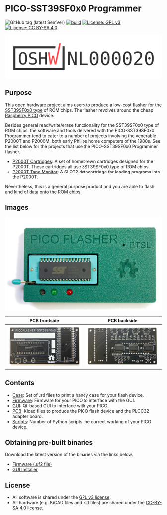 # PICO-SST39SF0x0 Programmer

![GitHub tag (latest SemVer)](https://img.shields.io/github/v/tag/ifilot/pico-sst39sf0x0-programmer?label=version)
[![build](https://github.com/ifilot/pico-sst39sf0x0-programmer/actions/workflows/build.yml/badge.svg)](https://github.com/ifilot/pico-sst39sf0x0-programmer/actions/workflows/build.yml)
[![License: GPL v3](https://img.shields.io/badge/License-GPLv3-blue.svg)](https://www.gnu.org/licenses/gpl-3.0)
[![License: CC BY-SA 4.0](https://img.shields.io/badge/License-CC%20BY--SA%204.0-blue.svg)](https://creativecommons.org/licenses/by-sa/4.0/)


[![OSHW](img/certification-mark-NL000020-wide.svg)](https://certification.oshwa.org/nl000020.html)

## Purpose

This open hardware project aims users to produce a low-cost flasher for the
[SST39SF0x0 type](https://ww1.microchip.com/downloads/en/DeviceDoc/20005022C.pdf) 
of ROM chips. The flasher revolves around the cheap
[Raspberry PICO](https://www.raspberrypi.com/products/raspberry-pi-pico/) device.

Besides general read/write/erase functionality for the SST39SF0x0 type of ROM chips,
the software and tools delivered with the PICO-SST39SF0x0 Programmer tend to cater
to a number of projects involving the venerable P2000T and P2000M, both early Philips 
home computers of the 1980s. See the list below for the projects that use the
PICO-SST39SF0x0 Programmer flasher.

* [P2000T Cartridges](https://github.com/ifilot/p2000t-cartridges): A set of homebrewn
  cartridges designed for the P2000T. These cartridges all use SST39SF0x0 type of
  ROM chips.
* [P2000T Tape Monitor](https://github.com/ifilot/p2000t-tape-monitor): A SLOT2
  datacartridge for loading programs into the P2000T.

Nevertheless, this is a general purpose product and you are able to flash and kind of data onto the ROM chips.

## Images

![Image of the PICO Flasher device](img/pico-flasher.jpg)

PCB frontside | PCB backside
------------- | ------------
![PCB frontside](img/pico-flasher-pcb-front.jpg) | ![PCB backside](img/pico-flasher-pcb-back.jpg)

## Contents

* [Case](case): Set of .stl files to print a handy case for your flash device.
* [Firmware](firmware): Firmware for your PICO to interface with the GUI.
* [GUI](gui): Qt-based GUI to interface with your PICO.
* [PCB](pcb): Kicad files to produce the PICO flash device and the PLCC32 adapter board.
* [Scripts](scripts): Number of Python scripts the correct working of your PICO
  device.

## Obtaining pre-built binaries

Download the latest version of the binaries via the links below.

* [Firmware (.uf2 file)](https://github.com/ifilot/pico-sst39sf0x0-programmer/releases/latest/download/pico-sst39sf0x0-programmer-firmware.uf2)
* [GUI Installer](https://github.com/ifilot/pico-sst39sf0x0-programmer/releases/latest/download/pico-sst39sf0x0-programmer-installer-win64.exe)

## License

* All software is shared under the [GPL v3 license](https://www.gnu.org/licenses/gpl-3.0).
* All hardware (e.g. KiCAD files and .stl files) are shared under the [CC-BY-SA 4.0 license](https://creativecommons.org/licenses/by-sa/4.0/).